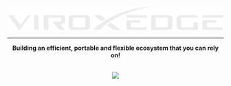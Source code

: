 <div align="center"> <a href="https://viroxedge.github.io"> <img src="assets/logo.svg" width="500px"/> </a>

---
**Building an efficient, portable and flexible ecosystem that you can rely on!**
<div align="center"> <br/> <a href="https://twitter.com/ViroxEdge" ><img src="https://img.shields.io/twitter/follow/ViroxEdge.svg?style=social" /> </a> </div>
<div align="left"> </div>
